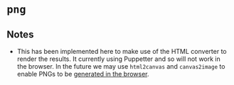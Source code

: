 # `png`


## Notes

- This has been implemented here to make use of the HTML converter to
  render the results. It currently using Puppetter and so will not work
  in the browser. In the future we may use `html2canvas` and `canvas2image` to enable
  PNGs to be [generated in the browser](https://medium.com/@danielsternlicht/capturing-dom-elements-screenshots-server-side-vs-client-side-approaches-6901c706c56f).
